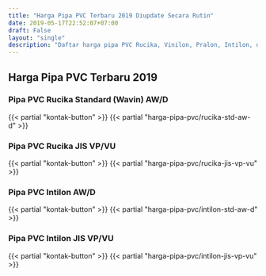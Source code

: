 ```yaml
---
title: "Harga Pipa PVC Terbaru 2019 Diupdate Secara Rutin"
date: 2019-05-17T22:52:07+07:00
draft: False
layout: "single"
description: "Daftar harga pipa PVC Rucika, Vinilon, Pralon, Intilon, dll yang diupdate secara rutin dari distributor pipa PVC terpercaya."
---
```


## Harga Pipa PVC Terbaru 2019

### Pipa PVC Rucika Standard (Wavin) AW/D 
{{< partial "kontak-button" >}}
{{< partial "harga-pipa-pvc/rucika-std-aw-d" >}}


### Pipa PVC Rucika JIS VP/VU
{{< partial "kontak-button" >}}
{{< partial "harga-pipa-pvc/rucika-jis-vp-vu" >}}


### Pipa PVC Intilon AW/D
{{< partial "kontak-button" >}}
{{< partial "harga-pipa-pvc/intilon-std-aw-d" >}}


### Pipa PVC Intilon JIS VP/VU
{{< partial "kontak-button" >}}
{{< partial "harga-pipa-pvc/intilon-jis-vp-vu" >}}
